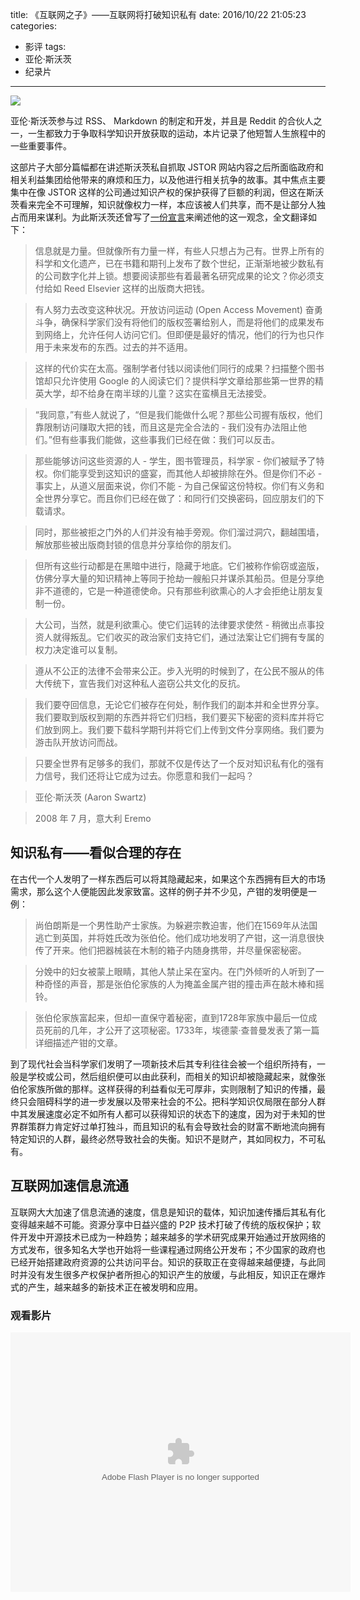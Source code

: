 title: 《互联网之子》——互联网将打破知识私有
date: 2016/10/22 21:05:23
categories:
- 影评
tags:
- 亚伦·斯沃茨
- 纪录片

---
![](http://7rf2ia.com1.z0.glb.clouddn.com/hulianwangzhizi_p2180123501.jpg)

亚伦·斯沃茨参与过 RSS、 Markdown 的制定和开发，并且是 Reddit 的合伙人之一，一生都致力于争取科学知识开放获取的运动，本片记录了他短暂人生旅程中的一些重要事件。
<!-- more -->

这部片子大部分篇幅都在讲述斯沃茨私自抓取 JSTOR 网站内容之后所面临政府和相关利益集团给他带来的麻烦和压力，以及他进行相关抗争的故事。其中焦点主要集中在像 JSTOR 这样的公司通过知识产权的保护获得了巨额的利润，但这在斯沃茨看来完全不可理解，知识就像权力一样，本应该被人们共享，而不是让部分人独占而用来谋利。为此斯沃茨还曾写了[一份宣言](https://archive.org/stream/GuerillaOpenAccessManifesto/Goamjuly2008_djvu.txt)来阐述他的这一观念，全文翻译如下：
> 信息就是力量。但就像所有力量一样，有些人只想占为己有。世界上所有的科学和文化遗产，已在书籍和期刊上发布了数个世纪，正渐渐地被少数私有的公司数字化并上锁。想要阅读那些有着最著名研究成果的论文？你必须支付给如 Reed Elsevier 这样的出版商大把钱。

> 有人努力去改变这种状况。开放访问运动 (Open Access Movement) 奋勇斗争，确保科学家们没有将他们的版权签署给别人，而是将他们的成果发布到网络上，允许任何人访问它们。但即便是最好的情况，他们的行为也只作用于未来发布的东西。过去的并不适用。

> 这样的代价实在太高。强制学者付钱以阅读他们同行的成果？扫描整个图书馆却只允许使用 Google 的人阅读它们？提供科学文章给那些第一世界的精英大学，却不给身在南半球的儿童？这实在蛮横且无法接受。

> “我同意，”有些人就说了，“但是我们能做什么呢？那些公司握有版权，他们靠限制访问赚取大把的钱，而且这是完全合法的 - 我们没有办法阻止他们。”但有些事我们能做，这些事我们已经在做：我们可以反击。

> 那些能够访问这些资源的人 - 学生，图书管理员，科学家 - 你们被赋予了特权。你们能享受到这知识的盛宴，而其他人却被排除在外。但是你们不必 - 事实上，从道义层面来说，你们不能 - 为自己保留这份特权。你们有义务和全世界分享它。而且你们已经在做了：和同行们交换密码，回应朋友们的下载请求。

> 同时，那些被拒之门外的人们并没有袖手旁观。你们溜过洞穴，翻越围墙，解放那些被出版商封锁的信息并分享给你的朋友们。

> 但所有这些行动都是在黑暗中进行，隐藏于地底。它们被称作偷窃或盗版，仿佛分享大量的知识精神上等同于抢劫一艘船只并谋杀其船员。但是分享绝非不道德的，它是一种道德使命。只有那些利欲熏心的人才会拒绝让朋友复制一份。

> 大公司，当然，就是利欲熏心。使它们运转的法律要求使然 - 稍微出点事投资人就得叛乱。它们收买的政治家们支持它们，通过法案让它们拥有专属的权力决定谁可以复制。

> 遵从不公正的法律不会带来公正。步入光明的时候到了，在公民不服从的伟大传统下，宣告我们对这种私人盗窃公共文化的反抗。

> 我们要夺回信息，无论它们被存在何处，制作我们的副本并和全世界分享。我们要取到版权到期的东西并将它们归档，我们要买下秘密的资料库并将它们放到网上。我们要下载科学期刊并将它们上传到文件分享网络。我们要为游击队开放访问而战。

> 只要全世界有足够多的我们，那就不仅是传达了一个反对知识私有化的强有力信号，我们还将让它成为过去。你愿意和我们一起吗？

> 亚伦·斯沃茨 (Aaron Swartz)

> 2008 年 7 月，意大利 Eremo

## 知识私有——看似合理的存在
在古代一个人发明了一样东西后可以将其隐藏起来，如果这个东西拥有巨大的市场需求，那么这个人便能因此发家致富。这样的例子并不少见，产钳的发明便是一例：
> 尚伯朗斯是一个男性助产士家族。为躲避宗教迫害，他们在1569年从法国逃亡到英国，并将姓氏改为张伯伦。他们成功地发明了产钳，这一消息很快传了开来。他们把器械装在木制的箱子内随身携带，并尽量保密秘密。

> 分娩中的妇女被蒙上眼睛，其他人禁止呆在室内。在门外倾听的人听到了一种奇怪的声音，那是张伯伦家族的人为掩盖金属产钳的撞击声在敲木棒和摇铃。

> 张伯伦家族富起来，但却一直保守着秘密，直到1728年家族中最后一位成员死前的几年，才公开了这项秘密。1733年，埃德蒙·查普曼发表了第一篇详细描述产钳的文章。

到了现代社会当科学家们发明了一项新技术后其专利往往会被一个组织所持有，一般是学校或公司，然后组织便可以由此获利，而相关的知识却被隐藏起来，就像张伯伦家族所做的那样。这样获得的利益看似无可厚非，实则限制了知识的传播，最终只会阻碍科学的进一步发展以及带来社会的不公。把科学知识仅局限在部分人群中其发展速度必定不如所有人都可以获得知识的状态下的速度，因为对于未知的世界群策群力肯定好过单打独斗，而且知识的私有会导致社会的财富不断地流向拥有特定知识的人群，最终必然导致社会的失衡。知识不是财产，其如同权力，不可私有。

## 互联网加速信息流通
互联网大大加速了信息流通的速度，信息是知识的载体，知识加速传播后其私有化变得越来越不可能。资源分享中日益兴盛的 P2P 技术打破了传统的版权保护；软件开发中开源技术已成为一种趋势；越来越多的学术研究成果开始通过开放网络的方式发布，很多知名大学也开始将一些课程通过网络公开发布；不少国家的政府也已经开始搭建政府资源的公共访问平台。知识的获取正在变得越来越便捷，与此同时并没有发生很多产权保护者所担心的知识产生的放缓，与此相反，知识正在爆炸式的产生，越来越多的新技术正在被发明和应用。

### 观看影片
<embed height="415" width="544" quality="high" allowfullscreen="true" type="application/x-shockwave-flash" src="http://static.hdslb.com/miniloader.swf" flashvars="aid=2249600&page=1" pluginspage="http://www.adobe.com/shockwave/download/download.cgi?P1_Prod_Version=ShockwaveFlash"></embed>